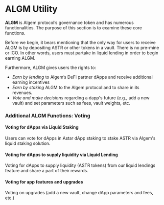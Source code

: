 # ALGM Utility

**ALGM** is Algem protocol’s governance token and has numerous functionalities. The purpose of this section is to examine these core functions.

Before we begin, it bears mentioning that the only way for users to receive ALGM is by depositing ASTR or other tokens in a vault. There is no pre-mine or ICO. In other words, users must partake in liquid lending in order to begin earning ALGM.&#x20;

Furthermore, ALGM gives users the rights to:&#x20;

* _Earn by lending_ to Algem’s DeFi partner dApps and receive additional earning incentives&#x20;
* _Earn by staking_ ALGM to the Algem protocol and to share in its revenues.&#x20;
* _Vote and make decisions_ regarding a dapp's future (e.g., add a new vault) and set parameters such as fees, vault weights, etc.

### **Additional ALGM Functions: Voting**

#### Voting for dApps via Liquid Staking&#x20;

Users can vote for dApps in Astar dApp staking to stake ASTR via Algem's liquid staking solution.

#### Voting for dApps to supply liquidity via Liquid Lending&#x20;

Voting for dApps to supply liquidity (ASTR tokens) from our liquid lendings feature and share a part of their rewards.

#### Voting for app features and upgrades&#x20;

Voting on upgrades (add a new vault, change dApp parameters and fees, etc.)
